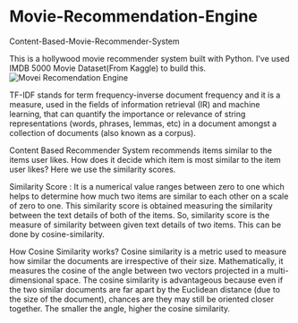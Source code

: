 # Movie-Recommendation-Engine
Content-Based-Movie-Recommender-System

This is a hollywood movie recommender system built with Python. I've used IMDB 5000 Movie Dataset(From Kaggle) to build this.
![Movei Recomendation Engine](https://user-images.githubusercontent.com/89767722/213937342-54d743c1-2c1d-4a32-8d77-33081e797850.jpg)

TF-IDF stands for term frequency-inverse document frequency and it is a measure, used in the fields of information retrieval (IR) and machine learning, that can quantify the importance or relevance of string representations (words, phrases, lemmas, etc)  in a document amongst a collection of documents (also known as a corpus).

Content Based Recommender System recommends items similar to the items user likes. How does it decide which item is most similar to the item user likes? Here we use the similarity scores.

Similarity Score :
It is a numerical value ranges between zero to one which helps to determine how much two items are similar to each other on a scale of zero to one. This similarity score is obtained measuring the similarity between the text details of both of the items. So, similarity score is the measure of similarity between given text details of two items. This can be done by cosine-similarity.

How Cosine Similarity works?
Cosine similarity is a metric used to measure how similar the documents are irrespective of their size. Mathematically, it measures the cosine of the angle between two vectors projected in a multi-dimensional space. The cosine similarity is advantageous because even if the two similar documents are far apart by the Euclidean distance (due to the size of the document), chances are they may still be oriented closer together. The smaller the angle, higher the cosine similarity.
